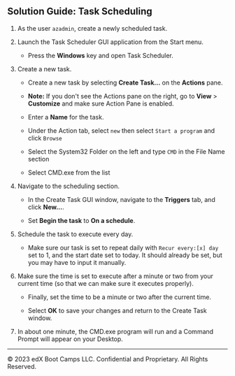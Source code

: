 ## Solution Guide: Task Scheduling


1. As the user `azadmin`, create a newly scheduled task.

2. Launch the Task Scheduler GUI application from the Start menu.

   - Press the **Windows** key and open Task Scheduler.

3. Create a new task.

    - Create a new task by selecting **Create Task...** on the **Actions** pane.
  
    - **Note:** If you don't see the Actions pane on the right, go to **View** > **Customize** and make sure Action Pane is enabled.

    - Enter a **Name** for the task.

    - Under the Action tab, select `new` then select `Start a program` and click `Browse`
    - Select the System32 Folder on the left and type `CMD` in the File Name section
    - Select CMD.exe from the list

4. Navigate to the scheduling section.

   - In the Create Task GUI window, navigate to the **Triggers** tab, and click **New...**.

   - Set **Begin the task** to **On a schedule**.

5. Schedule the task to execute every day.

    - Make sure our task is set to repeat daily with `Recur every:[x] day` set to 1, and the start date set to today. It should already be set, but you may have to input it manually.

6. Make sure the time is set to execute after a minute or two from your current time (so that we can make sure it executes properly).

    - Finally, set the time to be a minute or two after the current time.

   - Select **OK** to save your changes and return to the Create Task window.

7. In about one minute, the CMD.exe program will run and a Command Prompt will appear on your Desktop.
----

© 2023 edX Boot Camps LLC. Confidential and Proprietary. All Rights Reserved.
